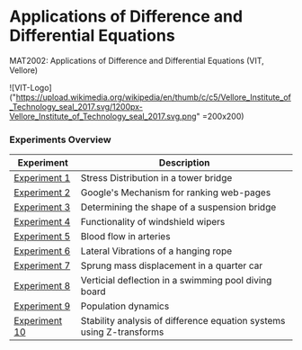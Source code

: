 # Applications of Difference and Differential Equations

MAT2002: Applications of Difference and Differential Equations (VIT, Vellore)

![VIT-Logo]("https://upload.wikimedia.org/wikipedia/en/thumb/c/c5/Vellore_Institute_of_Technology_seal_2017.svg/1200px-Vellore_Institute_of_Technology_seal_2017.svg.png" =200x200)

### Experiments Overview

| Experiment                                             | Description                                                          |
| ------------------------------------------------------ | -------------------------------------------------------------------- |
| [Experiment 1](/Experiment%201/Experiment%20%2301.pdf) | Stress Distribution in a tower bridge                                |
| [Experiment 2](/Experiment%202/Experiment%20%2302.pdf) | Google's Mechanism for ranking web-pages                             |
| [Experiment 3](/Experiment%203/Experiment%20%2303.pdf) | Determining the shape of a suspension bridge                         |
| [Experiment 4](/Experiment%204/Experiment%20%2304.pdf) | Functionality of windshield wipers                                   |
| [Experiment 5](/Experiment%205/Experiment%20%2305.pdf) | Blood flow in arteries                                               |
| [Experiment 6](/Experiment%206/Experiment%20%2306.pdf) | Lateral Vibrations of a hanging rope                                 |
| [Experiment 7](/Experiment%207/Experiment%20%2307.pdf) | Sprung mass displacement in a quarter car                            |
| [Experiment 8](/Experiment%208/Experiment%20%2308.pdf) | Verticial deflection in a swimming pool diving board                 |
| [Experiment 9](/Experiment%209/Experiment%20%2309.pdf) | Population dynamics                                                  |
| [Experiment 10](/Experiment%2010/Experiment%20#10.pdf) | Stability analysis of difference equation systems using Z-transforms |
